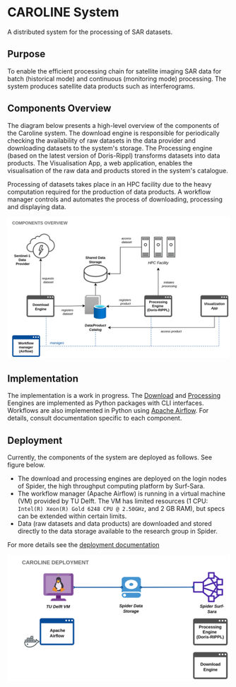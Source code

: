 # CAROLINE System

A distributed system for the processing of SAR datasets.

## Purpose

To enable the efficient processing chain for satellite imaging SAR data for batch (historical mode) and continuous (monitoring mode) processing. The system produces satellite data products such as interferograms.

## Components Overview

The diagram below presents a high-level overview of the components of the Caroline system. The download engine is responsible for periodically checking the availability of raw datasets in the data provider and downloading datasets to the system's storage. The Processing engine (based on the latest version of Doris-Rippl) transforms datasets into data products. The Visualisation App, a web application, enables the visualisation of the raw data and products stored in the system's catalogue.

Processing of datasets takes place in an HPC facility due to the heavy computation required for the production of data products. A workflow manager controls and automates the process of downloading, processing and displaying data.

![Components overview](assets/img/components.png)

## Implementation

The implementation is a work in progress. The [Download](download-engine.md)  and [Processing](processing-engine.md) Eengines are implemented as Python packages with CLI interfaces. Workflows are also implemented in Python using [Apache Airflow](airflow.md). For details, consult documentation specific to each component.

## Deployment

Currently, the components of the system are deployed as follows. See figure below.

* The download and processing engines are deployed on the login nodes of Spider, the high throughput computing platform by Surf-Sara.
* The workflow manager (Apache Airflow) is running in a virtual machine (VM) provided by TU Delft. The VM has limited resources (1 CPU: `Intel(R) Xeon(R) Gold 6248 CPU @ 2.50GHz`, and 2 GB RAM), but specs can be extended within certain limits.
* Data (raw datasets and data products) are downloaded and stored directly to the data storage available to the research group in Spider.

For more details see the [deployment documentation](deployment.md)

![Deployment](assets/img/deployment.png)